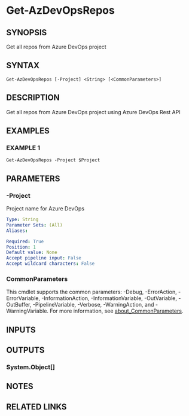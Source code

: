 # Get-AzDevOpsRepos

## SYNOPSIS
Get all repos from Azure DevOps project

## SYNTAX

```
Get-AzDevOpsRepos [-Project] <String> [<CommonParameters>]
```

## DESCRIPTION
Get all repos from Azure DevOps project using Azure DevOps Rest API

## EXAMPLES

### EXAMPLE 1
```
Get-AzDevOpsRepos -Project $Project
```

## PARAMETERS

### -Project
Project name for Azure DevOps

```yaml
Type: String
Parameter Sets: (All)
Aliases:

Required: True
Position: 1
Default value: None
Accept pipeline input: False
Accept wildcard characters: False
```

### CommonParameters
This cmdlet supports the common parameters: -Debug, -ErrorAction, -ErrorVariable, -InformationAction, -InformationVariable, -OutVariable, -OutBuffer, -PipelineVariable, -Verbose, -WarningAction, and -WarningVariable. For more information, see [about_CommonParameters](http://go.microsoft.com/fwlink/?LinkID=113216).

## INPUTS

## OUTPUTS

### System.Object[]
## NOTES

## RELATED LINKS
